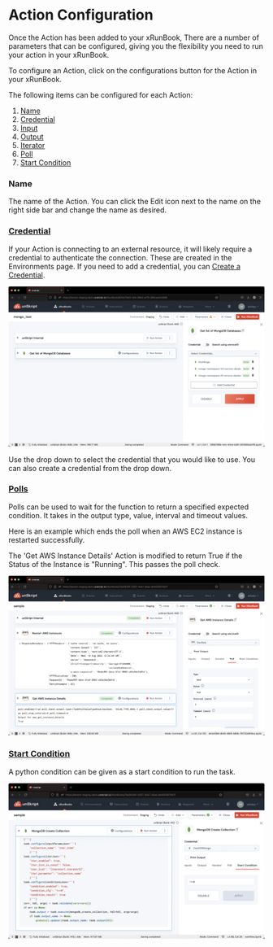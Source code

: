 # Action Configuration

Once the Action has been added to your xRunBook, There are a number of parameters that can be configured, giving you the flexibility you need to run your action in your xRunBook.&#x20;

To configure an Action, click on the configurations button for the Action in your xRunBook.

The following items can be configured for each Action:

1. [Name](./#name)
2. [Credential](broken-reference)
3. [Input](action-inputs.md)
4. [Output](action-output.md)
5. [Iterator](action-iterator/)
6. [Poll](action-poll.md)
7. [Start Condition](action-start-condition.md)

### Name

The name of the Action. You can click the Edit icon next to the name on the right side bar and change the name as desired.

### [Credential](broken-reference)

If your Action is connecting to an external resource, it will likely require a credential to authenticate the connection. These are created in the Environments page. If you need to add a credential, you can [Create a Credential](../../../runbooks/xrunbooks/create-a-credential.md).

![](<../../../.gitbook/assets/Screenshot 2022-08-17 at 7.01.31 PM.png>)

Use the drop down to select the credential that you would like to use. You can also create a credential from the drop down.



### [Polls](action-poll.md)

Polls can be used to wait for the function to return a specified expected condition. It takes in the output type, value, interval and timeout values.

Here is an example which ends the poll when an AWS EC2 instance is restarted successfully.

The  'Get AWS Instance Details' Action is modified to return True if the Status of the Instance is "Running". This passes the poll check.

![](<../../../.gitbook/assets/Screenshot 2022-08-10 at 6.06.21 PM.png>)

### [**Start Condition**](action-start-condition.md)

A python condition can be given as a start condition to run the task.

![Configure a start condition](<../../../.gitbook/assets/Screenshot 2022-08-01 at 8.42.14 PM.png>)
